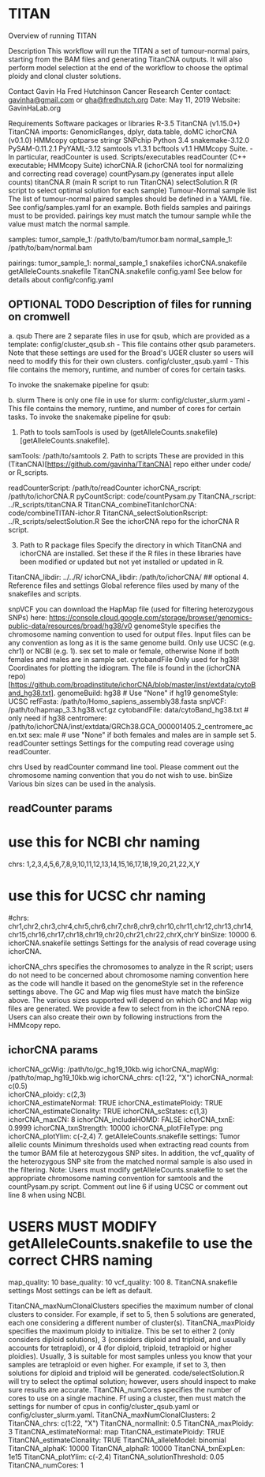 # TITAN


Overview of running TITAN

Description
This workflow will run the TITAN a set of tumour-normal pairs, starting from the BAM files and generating TitanCNA outputs. It will also perform model selection at the end of the workflow to choose the optimal ploidy and clonal cluster solutions.

Contact
Gavin Ha
Fred Hutchinson Cancer Research Center
contact: gavinha@gmail.com or gha@fredhutch.org
Date: May 11, 2019
Website: GavinHaLab.org

Requirements
Software packages or libraries
R-3.5
TitanCNA (v1.15.0+)
TitanCNA imports: GenomicRanges, dplyr, data.table, doMC
ichorCNA (v0.1.0)
HMMcopy
optparse
stringr
SNPchip
Python 3.4
snakemake-3.12.0
PySAM-0.11.2.1
PyYAML-3.12
samtools v1.3.1
bcftools v1.1
HMMcopy Suite.
-In particular, readCounter is used.
Scripts/executables
readCounter (C++ executable; HMMcopy Suite)
ichorCNA.R (ichorCNA tool for normalizing and correcting read coverage)
countPysam.py (generates input allele counts)
titanCNA.R (main R script to run TitanCNA)
selectSolution.R (R script to select optimal solution for each sample)
Tumour-Normal sample list
The list of tumour-normal paired samples should be defined in a YAML file. See config/samples.yaml for an example. Both fields samples and pairings must to be provided. pairings key must match the tumour sample while the value must match the normal sample.

samples:
  tumor_sample_1:  /path/to/bam/tumor.bam
  normal_sample_1:  /path/to/bam/normal.bam


pairings:
tumor_sample_1:  normal_sample_1
snakefiles
ichorCNA.snakefile
getAlleleCounts.snakefile
TitanCNA.snakefile
config.yaml
See below for details about config/config.yaml

## OPTIONAL TODO Description of files for running on cromwell

a. qsub
There are 2 separate files in use for qsub, which are provided as a template: config/cluster_qsub.sh - This file contains other qsub parameters. Note that these settings are used for the Broad's UGER cluster so users will need to modify this for their own clusters.
config/cluster_qsub.yaml - This file contains the memory, runtime, and number of cores for certain tasks.

To invoke the snakemake pipeline for qsub:

b. slurm
There is only one file in use for slurm: config/cluster_slurm.yaml - This file contains the memory, runtime, and number of cores for certain tasks. To invoke the snakemake pipeline for qsub:


1. Path to tools
samTools is used by (getAlleleCounts.snakefile)[getAlleleCounts.snakefile].

samTools:  /path/to/samtools
2. Path to scripts
These are provided in this (TitanCNA)[https://github.com/gavinha/TitanCNA] repo either under code/ or R_scripts.

readCounterScript:  /path/to/readCounter
ichorCNA_rscript:  /path/to/ichorCNA.R
pyCountScript:  code/countPysam.py
TitanCNA_rscript: ../R_scripts/titanCNA.R
TitanCNA_combineTitanIchorCNA:  code/combineTITAN-ichor.R
TitanCNA_selectSolutionRscript: ../R_scripts/selectSolution.R
See the ichorCNA repo for the ichorCNA R script.

3. Path to R package files
Specify the directory in which TitanCNA and ichorCNA are installed.
Set these if the R files in these libraries have been modified or updated but not yet installed or updated in R.

TitanCNA_libdir:  ../../R/
ichorCNA_libdir:  /path/to/ichorCNA/ ## optional
4. Reference files and settings
Global reference files used by many of the snakefiles and scripts.

snpVCF you can download the HapMap file (used for filtering heterozygous SNPs) here: https://console.cloud.google.com/storage/browser/genomics-public-data/resources/broad/hg38/v0
genomeStyle specifies the chromosome naming convention to used for output files. Input files can be any convention as long as it is the same genome build. Only use UCSC (e.g. chr1) or NCBI (e.g. 1).
sex set to male or female, otherwise None if both females and males are in sample set.
cytobandFile Only used for hg38! Coordinates for plotting the idiogram. The file is found in the (ichorCNA repo)[https://github.com/broadinstitute/ichorCNA/blob/master/inst/extdata/cytoBand_hg38.txt].
genomeBuild: hg38 # Use "None" if hg19
genomeStyle:  UCSC
refFasta: /path/to/Homo_sapiens_assembly38.fasta
snpVCF:  /path/to/hapmap_3.3.hg38.vcf.gz 
cytobandFile:  data/cytoBand_hg38.txt # only need if hg38
centromere:  /path/to/ichorCNA/inst/extdata/GRCh38.GCA_000001405.2_centromere_acen.txt
sex:  male   # use "None" if both females and males are in sample set
5. readCounter settings
Settings for the computing read coverage using readCounter.

chrs Used by readCounter command line tool. Please comment out the chromosome naming convention that you do not wish to use.
binSize Various bin sizes can be used in the analysis.
## readCounter params ##
# use this for NCBI chr naming
chrs: 1,2,3,4,5,6,7,8,9,10,11,12,13,14,15,16,17,18,19,20,21,22,X,Y 
# use this for UCSC chr naming
#chrs: chr1,chr2,chr3,chr4,chr5,chr6,chr7,chr8,chr9,chr10,chr11,chr12,chr13,chr14,chr15,chr16,chr17,chr18,chr19,chr20,chr21,chr22,chrX,chrY 
binSize:  10000
6. ichorCNA.snakefile settings
Settings for the analysis of read coverage using ichorCNA.

ichorCNA_chrs specifies the chromosomes to analyze in the R script; users do not need to be concerned about chromosome naming convention here as the code will handle it based on the genomeStyle set in the reference settings above.
The GC and Map wig files must have match the binSize above. The various sizes supported will depend on which GC and Map wig files are generated. We provide a few to select from in the ichorCNA repo. Users can also create their own by following instructions from the HMMcopy repo.
## ichorCNA params ##
ichorCNA_gcWig: /path/to/gc_hg19_10kb.wig
ichorCNA_mapWig:  /path/to/map_hg19_10kb.wig
ichorCNA_chrs:  c(1:22, \"X\")
ichorCNA_normal:  c(0.5)  
ichorCNA_ploidy:  c(2,3)  
ichorCNA_estimateNormal:  TRUE
ichorCNA_estimatePloidy:  TRUE
ichorCNA_estimateClonality: TRUE
ichorCNA_scStates:  c(1,3)
ichorCNA_maxCN:  8
ichorCNA_includeHOMD: FALSE
ichorCNA_txnE:  0.9999
ichorCNA_txnStrength:  10000
ichorCNA_plotFileType:  png
ichorCNA_plotYlim:  c(-2,4) 
7. getAlleleCounts.snakefile settings: Tumor allelic counts
Minimum thresholds used when extracting read counts from the tumor BAM file at heterozygous SNP sites. In addition, the vcf_quality of the heterozygous SNP site from the matched normal sample is also used in the filtering. Note: Users must modify getAlleleCounts.snakefile to set the appropriate chromosome naming convention for samtools and the countPysam.py script. Comment out line 6 if using UCSC or comment out line 8 when using NCBI.

# USERS MUST MODIFY getAlleleCounts.snakefile to use the correct CHRS naming
map_quality:  10
base_quality: 10
vcf_quality:  100
8. TitanCNA.snakefile settings
Most settings can be left as default.

TitanCNA_maxNumClonalClusters specifies the maximum number of clonal clusters to consider. For example, if set to 5, then 5 solutions are generated, each one considering a different number of cluster(s).
TitanCNA_maxPloidy specifies the maximum ploidy to initialize. This be set to either 2 (only considers diploid solutions), 3 (considers diploid and triploid, and usually accounts for tetraploid), or 4 (for diploid, triploid, tetraploid or higher ploidies). Usually, 3 is suitable for most samples unless you know that your samples are tetraploid or even higher. For example, if set to 3, then solutions for diploid and triploid will be generated. code/selectSolution.R will try to select the optimal solution; however, users should inspect to make sure results are accurate.
TitanCNA_numCores specifies the number of cores to use on a single machine. Ff using a cluster, then must match the settings for number of cpus in config/cluster_qsub.yaml or config/cluster_slurm.yaml.
TitanCNA_maxNumClonalClusters: 2
TitanCNA_chrs:  c(1:22, \"X\")
TitanCNA_normalInit: 0.5
TitanCNA_maxPloidy: 3
TitanCNA_estimateNormal:  map
TitanCNA_estimatePloidy:  TRUE
TitanCNA_estimateClonality: TRUE
TitanCNA_alleleModel: binomial
TitanCNA_alphaK:  10000
TitanCNA_alphaR:  10000
TitanCNA_txnExpLen: 1e15
TitanCNA_plotYlim:  c(-2,4)
TitanCNA_solutionThreshold: 0.05
TitanCNA_numCores: 1 
